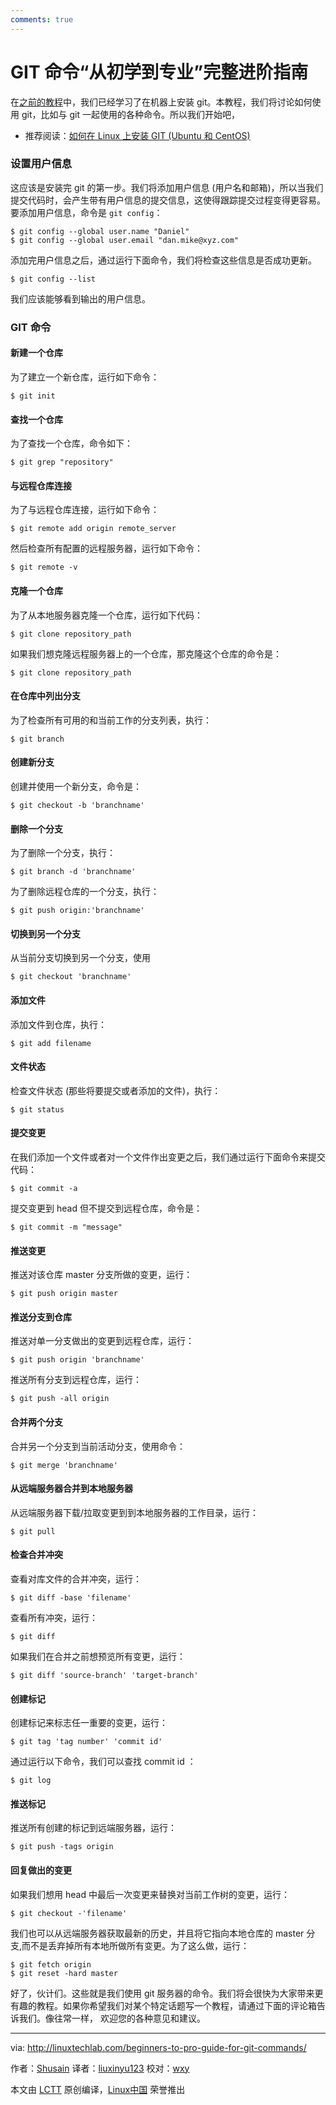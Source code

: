 ```yaml
---
comments: true
---
```


GIT 命令“从初学到专业”完整进阶指南 
=========== 

在[之前的教程][1]中，我们已经学习了在机器上安装 git。本教程，我们将讨论如何使用 git，比如与 git 一起使用的各种命令。所以我们开始吧，

- 推荐阅读：[如何在 Linux 上安装 GIT (Ubuntu 和 CentOS)][1]

### 设置用户信息

这应该是安装完 git 的第一步。我们将添加用户信息 (用户名和邮箱)，所以当我们提交代码时，会产生带有用户信息的提交信息，这使得跟踪提交过程变得更容易。要添加用户信息，命令是 `git config`：

```
$ git config --global user.name "Daniel"
$ git config --global user.email "dan.mike@xyz.com"
```

添加完用户信息之后，通过运行下面命令，我们将检查这些信息是否成功更新。

```
$ git config --list
```

我们应该能够看到输出的用户信息。 

### GIT 命令
#### 新建一个仓库

为了建立一个新仓库，运行如下命令：

```
$ git init
``` 

#### 查找一个仓库

为了查找一个仓库，命令如下：

```
$ git grep "repository"
```

#### 与远程仓库连接 

为了与远程仓库连接，运行如下命令：

```
$ git remote add origin remote_server
```

然后检查所有配置的远程服务器，运行如下命令：

```
$ git remote -v
``` 

#### 克隆一个仓库

为了从本地服务器克隆一个仓库，运行如下代码：

```
$ git clone repository_path
```

如果我们想克隆远程服务器上的一个仓库，那克隆这个仓库的命令是：

```
$ git clone repository_path
```

#### 在仓库中列出分支

为了检查所有可用的和当前工作的分支列表，执行：

```
$ git branch
```

#### 创建新分支

创建并使用一个新分支，命令是：

```
$ git checkout -b 'branchname'
```

#### 删除一个分支

为了删除一个分支，执行：

```
$ git branch -d 'branchname'
``` 

为了删除远程仓库的一个分支，执行：

```
$ git push origin:'branchname'
```

#### 切换到另一个分支

从当前分支切换到另一个分支，使用

```
$ git checkout 'branchname'
``` 

#### 添加文件

添加文件到仓库，执行：

```
$ git add filename
```

#### 文件状态 

检查文件状态 (那些将要提交或者添加的文件)，执行：

```
$ git status
```

#### 提交变更

在我们添加一个文件或者对一个文件作出变更之后，我们通过运行下面命令来提交代码：

```
$ git commit -a
```

提交变更到 head 但不提交到远程仓库，命令是：

```
$ git commit -m "message"
```

#### 推送变更 

推送对该仓库 master 分支所做的变更，运行：

```
$ git push origin master
``` 

#### 推送分支到仓库 

推送对单一分支做出的变更到远程仓库，运行：

```
$ git push origin 'branchname'
```

推送所有分支到远程仓库，运行：

```
$ git push -all origin
```

#### 合并两个分支

合并另一个分支到当前活动分支，使用命令：

```
$ git merge 'branchname'
``` 

#### 从远端服务器合并到本地服务器 

从远端服务器下载/拉取变更到到本地服务器的工作目录，运行：

```
$ git pull 
``` 

#### 检查合并冲突

查看对库文件的合并冲突，运行：

```
$ git diff -base 'filename'
``` 

查看所有冲突，运行：

```
$ git diff
``` 

如果我们在合并之前想预览所有变更，运行：

```
$ git diff 'source-branch' 'target-branch' 
```

#### 创建标记

创建标记来标志任一重要的变更，运行：

```
$ git tag 'tag number' 'commit id' 
```

通过运行以下命令，我们可以查找 commit id ：

```
$ git log
``` 
#### 推送标记

推送所有创建的标记到远端服务器，运行：

```
$ git push -tags origin
```

#### 回复做出的变更

如果我们想用 head 中最后一次变更来替换对当前工作树的变更，运行：

```
$ git checkout -'filename'
```

我们也可以从远端服务器获取最新的历史，并且将它指向本地仓库的 master 分支,而不是丢弃掉所有本地所做所有变更。为了这么做，运行：

```
$ git fetch origin
$ git reset -hard master
```

好了，伙计们。这些就是我们使用 git 服务器的命令。我们将会很快为大家带来更有趣的教程。如果你希望我们对某个特定话题写一个教程，请通过下面的评论箱告诉我们。像往常一样， 欢迎您的各种意见和建议。

--------------------------------------------------------------------------------

via: http://linuxtechlab.com/beginners-to-pro-guide-for-git-commands/

作者：[Shusain][a]
译者：[liuxinyu123](https://github.com/liuxinyu123)
校对：[wxy](https://github.com/wxy)

本文由 [LCTT](https://github.com/LCTT/TranslateProject) 原创编译，[Linux中国](https://linux.cn/) 荣誉推出

[a]:http://linuxtechlab.com/author/shsuain/
[1]:http://linuxtechlab.com/install-git-linux-ubuntu-centos/
[2]:/cdn-cgi/l/email-protection
[3]:http://linuxtechlab.com/scheduling-important-jobs-crontab/
[4]:https://www.facebook.com/linuxtechlab/
[5]:https://twitter.com/LinuxTechLab
[6]:https://plus.google.com/+linuxtechlab
[7]:http://linuxtechlab.com/contact-us-2/
